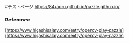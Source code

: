 #テストページ
https://84kaoru.github.io/pazzle.github.io/

### Reference
[https://www.higashisalary.com/entry/opencv-play-pazzle](https://www.higashisalary.com/entry/opencv-play-pazzle)
